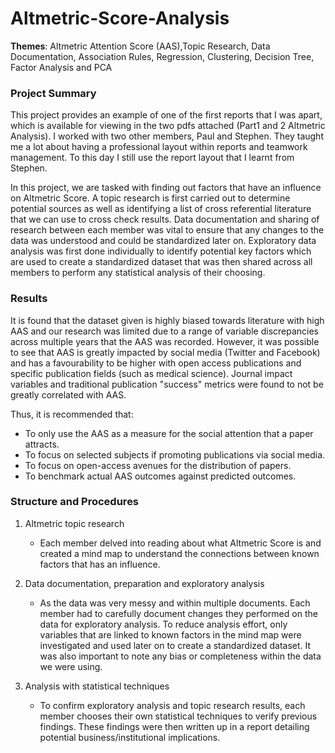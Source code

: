 # Altmetric-Score-Analysis

**Themes**: Altmetric Attention Score (AAS),Topic Research, Data Documentation, Association Rules, Regression, Clustering, Decision Tree, Factor Analysis and PCA

### Project Summary

This project provides an example of one of the first reports that I was apart, which is available for viewing in the two pdfs attached (Part1 and 2 Altmetric Analysis). I worked with two other members, Paul and Stephen. They taught me a lot about having a professional layout within reports and teamwork management. To this day I still use the report layout that I learnt from Stephen. 

In this project, we are tasked with finding out factors that have an influence on Altmetric Score. A topic research is first carried out to determine potential sources as well as identifying a list of cross referential literature that we can use to cross check results. Data documentation and sharing of research between each member was vital to ensure that any changes to the data was understood and could be standardized later on. Exploratory data analysis was first done individually to identify potential key factors which are used to create a standardized dataset that was then shared across all members to perform any statistical analysis of their choosing.

### Results

It is found that the dataset given is highly biased towards literature with high AAS and our research was limited due to a range of variable discrepancies across multiple years that the AAS was recorded. However, it was possible to see that AAS is greatly impacted by social media (Twitter and Facebook) and has a favourability to be higher with open access publications and specific publication fields (such as medical science). Journal impact variables and traditional publication "success" metrics were found to not be greatly correlated with AAS.

Thus, it is recommended that:

* To only use the AAS as a measure for the social attention that a paper attracts.  
* To focus on selected subjects if promoting publications via social media.
* To focus on open-access avenues for the distribution of papers.
* To benchmark actual AAS outcomes against predicted outcomes.


### Structure and Procedures

 1. Altmetric topic research 
 
    * Each member delved into reading about what Altmetric Score is and created a mind map to understand the connections between known factors that has an influence.  
    
 2. Data documentation, preparation and exploratory analysis
     
     * As the data was very messy and within multiple documents. Each member had to carefully document changes they performed on the data for exploratory analysis. To reduce analysis effort, only variables that are linked to known factors in the mind map were investigated and used later on to create a standardized dataset. It was also important to note any bias or completeness within the data we were using.
     
 3. Analysis with statistical techniques
 
     * To confirm exploratory analysis and topic research results, each member chooses their own statistical techniques to verify previous findings. These findings were then written up in a report detailing potential business/institutional implications.



